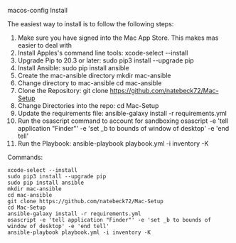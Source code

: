 macos-config
Install

The easiest way to install is to follow the following steps:

1. Make sure you have signed into the Mac App Store. This makes mas easier to deal with
2. Install Apples's command line tools: xcode-select --install
3. Upgrade Pip to 20.3 or later: sudo pip3 install --upgrade pip
4. Install Ansible: sudo pip install ansible
5. Create the mac-ansible directory mkdir mac-ansible
6. Change directory to mac-ansible cd mac-ansible
7. Clone the Repository: git clone https://github.com/natebeck72/Mac-Setup
8. Change Directories into the repo: cd Mac-Setup
9. Update the requirements file: ansible-galaxy install -r requirements.yml
10. Run the osascript command to account for sandboxing  osascript -e 'tell application "Finder"' -e 'set _b to bounds of window of desktop' -e 'end tell'
11. Run the Playbook: ansible-playbook playbook.yml -i inventory -K

Commands:

    xcode-select --install
    sudo pip3 install --upgrade pip
    sudo pip install ansible
    mkdir mac-ansible 
    cd mac-ansible 
    git clone https://github.com/natebeck72/Mac-Setup
    cd Mac-Setup
    ansible-galaxy install -r requirements.yml
    osascript -e 'tell application "Finder"' -e 'set _b to bounds of window of desktop' -e 'end tell'
    ansible-playbook playbook.yml -i inventory -K
